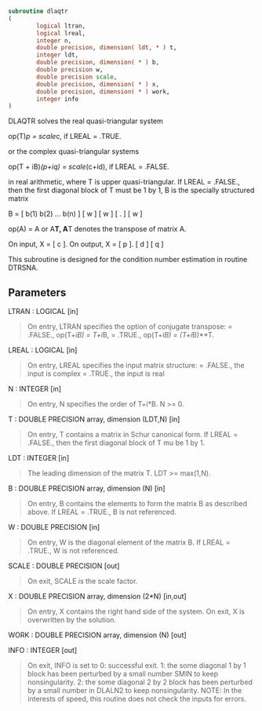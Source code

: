 ```fortran
subroutine dlaqtr
(
        logical ltran,
        logical lreal,
        integer n,
        double precision, dimension( ldt, * ) t,
        integer ldt,
        double precision, dimension( * ) b,
        double precision w,
        double precision scale,
        double precision, dimension( * ) x,
        double precision, dimension( * ) work,
        integer info
)
```

DLAQTR solves the real quasi-triangular system

op(T)*p = scale*c,               if LREAL = .TRUE.

or the complex quasi-triangular systems

op(T + iB)*(p+iq) = scale*(c+id),  if LREAL = .FALSE.

in real arithmetic, where T is upper quasi-triangular.
If LREAL = .FALSE., then the first diagonal block of T must be
1 by 1, B is the specially structured matrix

B = [ b(1) b(2) ... b(n) ]
[       w            ]
[           w        ]
[              .     ]
[                 w  ]

op(A) = A or A**T, A**T denotes the transpose of
matrix A.

On input, X = [ c ].  On output, X = [ p ].
[ d ]                  [ q ]

This subroutine is designed for the condition number estimation
in routine DTRSNA.

## Parameters
LTRAN : LOGICAL [in]
> On entry, LTRAN specifies the option of conjugate transpose:
> = .FALSE.,    op(T+i*B) = T+i*B,
> = .TRUE.,     op(T+i*B) = (T+i*B)**T.

LREAL : LOGICAL [in]
> On entry, LREAL specifies the input matrix structure:
> = .FALSE.,    the input is complex
> = .TRUE.,     the input is real

N : INTEGER [in]
> On entry, N specifies the order of T+i*B. N >= 0.

T : DOUBLE PRECISION array, dimension (LDT,N) [in]
> On entry, T contains a matrix in Schur canonical form.
> If LREAL = .FALSE., then the first diagonal block of T mu
> be 1 by 1.

LDT : INTEGER [in]
> The leading dimension of the matrix T. LDT >= max(1,N).

B : DOUBLE PRECISION array, dimension (N) [in]
> On entry, B contains the elements to form the matrix
> B as described above.
> If LREAL = .TRUE., B is not referenced.

W : DOUBLE PRECISION [in]
> On entry, W is the diagonal element of the matrix B.
> If LREAL = .TRUE., W is not referenced.

SCALE : DOUBLE PRECISION [out]
> On exit, SCALE is the scale factor.

X : DOUBLE PRECISION array, dimension (2*N) [in,out]
> On entry, X contains the right hand side of the system.
> On exit, X is overwritten by the solution.

WORK : DOUBLE PRECISION array, dimension (N) [out]

INFO : INTEGER [out]
> On exit, INFO is set to
> 0: successful exit.
> 1: the some diagonal 1 by 1 block has been perturbed by
> a small number SMIN to keep nonsingularity.
> 2: the some diagonal 2 by 2 block has been perturbed by
> a small number in DLALN2 to keep nonsingularity.
> NOTE: In the interests of speed, this routine does not
> check the inputs for errors.
